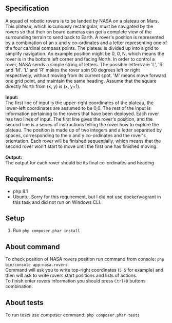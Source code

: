 ## Specification
A squad of robotic rovers is to be landed by NASA on a plateau on Mars.
This plateau, which is curiously rectangular, must be navigated by the rovers so that their on
board cameras can get a complete view of the surrounding terrain to send back to Earth.
A rover's position is represented by a combination of an x and y co-ordinates and a letter
representing one of the four cardinal compass points. The plateau is divided up into a grid to
simplify navigation. An example position might be 0, 0, N, which means the rover is in the
bottom left corner and facing North.
In order to control a rover, NASA sends a simple string of letters. The possible letters are 'L', 'R'
and 'M'. 'L' and 'R' makes the rover spin 90 degrees left or right respectively, without moving
from its current spot.
'M' means move forward one grid point, and maintain the same heading.
Assume that the square directly North from (x, y) is (x, y+1).
\
\
**Input:**\
The first line of input is the upper-right coordinates of the plateau, the lower-left coordinates are
assumed to be 0,0.
The rest of the input is information pertaining to the rovers that have been deployed. Each rover
has two lines of input. The first line gives the rover's position, and the second line is a series of
instructions telling the rover how to explore the plateau.
The position is made up of two integers and a letter separated by spaces, corresponding to the
x and y co-ordinates and the rover's orientation.
Each rover will be finished sequentially, which means that the second rover won't start to move
until the first one has finished moving.
\
\
**Output:**\
The output for each rover should be its final co-ordinates and heading


## Requirements:
- php 8.1
- Ubuntu. Sorry for this requirement, but I did not use docker\vagrant in this task and did not run on Windows CLI.

## Setup
1. Run `php composer.phar install`

## About command
To check position of NASA rovers position run command from console: `php bin/console app:nasa-rovers`.
\
Command will ask you to write top-right coordinates (`5 5` for example) and then will ask to write rovers start positions and lists of actions.
\
To finish enter rovers information you should press `Ctrl+D` buttons combination.

## About tests
To run tests use composer command: `php composer.phar tests`